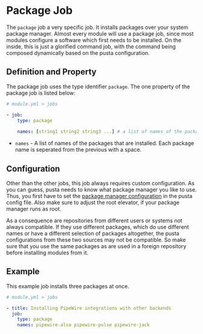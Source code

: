 # Package Job
The `package` job a very specific job. It installs packages over your system package manager. Almost every module will use a package job, since most modules configure a software which first needs to be installed. On the inside, this is just a glorified command job, with the command being composed dynamically based on the pusta configuration.

## Definition and Property
The package job uses the type identifier `package`. The one property of the package job is listed below:

```yml
# module.yml > jobs

- job:
    type: package
    
    names: [string1 string2 string3 ...] # a list of names of the packages to install
```

- `names` - A list of names of the packages that are installed. Each package name is seperated from the previous with a space.

## Configuration
Other than the other jobs, this job always requires custom configuration. As you can guess, pusta needs to know what package manager you like to use. Thus, you first have to set the [package manager configuration](../../custom/config.md#package-manager) in the pusta config file. Also make sure to adjust the root elevator, if your package manager runs as root.

As a consequence are repositories from different users or systems not always compatible. If they use different packages, which do use different names or have a different selection of packages altogether, the pusta configurations from these two sources may not be compatible. So make sure that you use the same packages as are used in a foreign repository before installing modules from it.

## Example
This example job installs three packages at once.
```yml
# module.yml > jobs

- title: Installing PipeWire integrations with other backends
  job:
    type: package
    names: pipewire-alsa pipewire-pulse pipewire-jack
```
